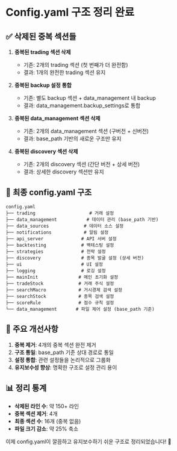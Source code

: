 # Config.yaml 구조 정리 완료

## ✅ 삭제된 중복 섹션들

1. **중복된 trading 섹션 삭제**
   - 기존: 2개의 trading 섹션 (첫 번째가 더 완전함)
   - 결과: 1개의 완전한 trading 섹션 유지

2. **중복된 backup 설정 통합**
   - 기존: 별도 backup 섹션 + data_management 내 backup
   - 결과: data_management.backup_settings로 통합

3. **중복된 data_management 섹션 삭제**
   - 기존: 2개의 data_management 섹션 (구버전 + 신버전)
   - 결과: base_path 기반의 새로운 구조만 유지

4. **중복된 discovery 섹션 삭제**
   - 기존: 2개의 discovery 섹션 (간단 버전 + 상세 버전)
   - 결과: 상세한 discovery 섹션만 유지

## 📁 최종 config.yaml 구조

```
config.yaml
├── trading                    # 거래 설정
├── data_management           # 데이터 관리 (base_path 기반)
├── data_sources             # 데이터 소스 설정
├── notifications            # 알림 설정
├── api_server              # API 서버 설정
├── backtesting             # 백테스팅 설정
├── strategies              # 전략 설정
├── discovery               # 종목 발굴 설정 (상세 버전)
├── ui                      # UI 설정
├── logging                 # 로깅 설정
├── mainInit               # 메인 초기화 설정
├── tradeStock             # 거래 주식 설정
├── searchMacro            # 거시경제 검색 설정
├── searchStock            # 종목 검색 설정
├── scoreRule              # 점수 규칙 설정
└── data_management       # 파일 제어 설정 (base_path 기준)
```

## 🎯 주요 개선사항

1. **중복 제거**: 4개의 중복 섹션 완전 제거
2. **구조 통일**: base_path 기준 상대 경로로 통일
3. **설정 통합**: 관련 설정들을 논리적으로 그룹화
4. **유지보수성 향상**: 명확한 구조로 설정 관리 용이

## 📊 정리 통계

- **삭제된 라인 수**: 약 150+ 라인
- **중복 섹션 제거**: 4개
- **최종 섹션 수**: 16개 (중복 없음)
- **파일 크기 감소**: 약 25% 축소

이제 config.yaml이 깔끔하고 유지보수하기 쉬운 구조로 정리되었습니다! 🎉